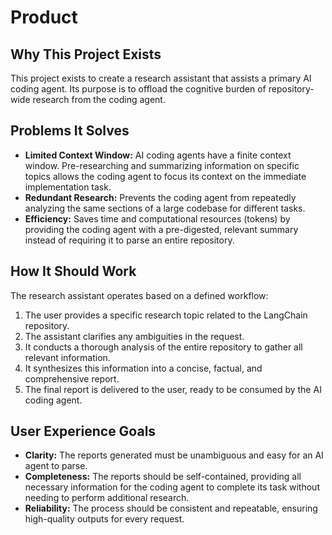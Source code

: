 # Product

## Why This Project Exists
This project exists to create a research assistant that assists a primary AI coding agent. Its purpose is to offload the cognitive burden of repository-wide research from the coding agent.

## Problems It Solves
- **Limited Context Window:** AI coding agents have a finite context window. Pre-researching and summarizing information on specific topics allows the coding agent to focus its context on the immediate implementation task.
- **Redundant Research:** Prevents the coding agent from repeatedly analyzing the same sections of a large codebase for different tasks.
- **Efficiency:** Saves time and computational resources (tokens) by providing the coding agent with a pre-digested, relevant summary instead of requiring it to parse an entire repository.

## How It Should Work
The research assistant operates based on a defined workflow:
1.  The user provides a specific research topic related to the LangChain repository.
2.  The assistant clarifies any ambiguities in the request.
3.  It conducts a thorough analysis of the entire repository to gather all relevant information.
4.  It synthesizes this information into a concise, factual, and comprehensive report.
5.  The final report is delivered to the user, ready to be consumed by the AI coding agent.

## User Experience Goals
- **Clarity:** The reports generated must be unambiguous and easy for an AI agent to parse.
- **Completeness:** The reports should be self-contained, providing all necessary information for the coding agent to complete its task without needing to perform additional research.
- **Reliability:** The process should be consistent and repeatable, ensuring high-quality outputs for every request.

